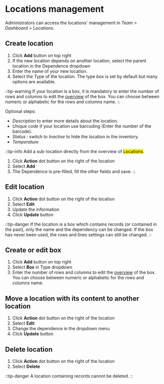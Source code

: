 # Locations management

Administrators can access the locations' management in *Team > Dashboard > Locations*.

## Create location

1. Click **Add** button on top right
2. If the new location depends on another location, select the parent location in the Dependence dropdown
3. Enter the name of your new location.
4. Select the Type of the location. The type *box* is set by default but many options are available.

::tip-warning
If your location is a box, it is mandatory to enter the number of rows and columns to edit the [overview](/laboratory-information-management-system/storage/overview) of the box. You can choose between numeric or alphabetic for the rows and columns name.
::

Optional steps:

* *Description* to enter more details about the location.
* *Unique code* if your location use barcoding (Enter the number of the barcode).
* *Status* : switch to *Inactive* to hide the location in the inventory.
* *Temperature*

::tip-info
Add a sub-location directly from the overview of <mark>Locations</mark>.

1. Click **Action** dot button on the right of the location
2. Select **Add**
3. The Dependence is pre-filled, fill the other fields and save.
::

## Edit location

1. Click **Action** dot button on the right of the location
2. Select **Edit**
3. Update the information
4. Click **Update** button

::tip-danger
If the location is a box which contains records (or contained in the past), only the name and the dependency can be changed. If the box has never been used, the rows and lines settings can still be changed.
::

## Create or edit box

1. Click **Add** button on top right
2. Select **Box** in Type dropdown
3. Enter the number of rows and columns to edit the [overview](/laboratory-information-management-system/storage-overview#overview) of the box. You can choose between numeric or alphabetic for the rows and columns name.

## Move a location with its content to another location

1. Click **Action** dot button on the right of the location
2. Select **Edit**
3. Change the dependence in the dropdown menu
4. Click **Update** button

## Delete location

1. Click **Action** dot button on the right of the location
2. Select **Delete**

::tip-danger
A location containing records cannot be deleted.
::

